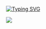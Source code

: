 [![Typing SVG](https://readme-typing-svg.herokuapp.com?font=Oswald&weight=500&pause=1000&color=0EFFC6&background=6D00FF&center=true&vCenter=true&width=435&lines=Hello%2C+it's+%40evaesqmor+%F0%9F%92%BB)](https://git.io/typing-svg)
<!-- - 👋 Hi, I’m @evaesqmor -->
<!--- - 👀 I’m interested in ...
- 🌱 I’m currently learning ...
- 💞️ I’m looking to collaborate on ...
- 📫 How to reach me ... ---> 
<!--<div>
  <img src="https://github-readme-stats.vercel.app/api?username=evaesqmor&theme=cobalt&show_icons=true&count_private=true"/>
</div>-->
<!--<div>
  <img src="https://github-readme-stats.vercel.app/api/top-langs/?username=evaesqmor&langs_count=10&theme=cobalt&show_icons=true&count_private=true"/>
</div>-->
<!---
evaesqmor/evaesqmor is a ✨ special ✨ repository because its `README.md` (this file) appears on your GitHub profile.
You can click the Preview link to take a look at your changes.
--->

<div>
  <a href="https://github.com/evaesqmor">
    <!--<img align="center" src="https://github-readme-stats.vercel.app/api/top-langs/?username=evaesqmor&langs_count=5&theme=cobalt&show_icons=true&count_private=true"/>-->
    <!--<img align="center" height="170" src="https://github-readme-stats.vercel.app/api?username=evaesqmor&theme=cobalt&show_icons=true&count_private=true"/>-->
</div>
  
![](https://komarev.com/ghpvc/?username=evaesqmor)

  
